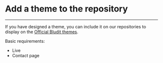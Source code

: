 # Add a theme to the repository
<!-- Position: 1 -->
---
If you have designed a theme, you can include it on our repositories to display on the [Official Bludit themes](https://themes.bludit.com).

Basic requirements:

- Live
- Contact page
